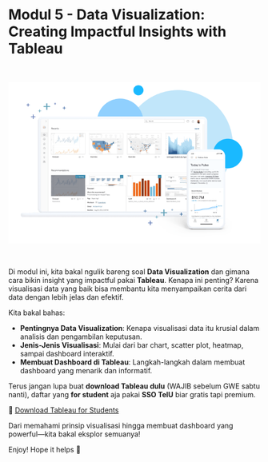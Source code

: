 # Modul 5 - Data Visualization: Creating Impactful Insights with Tableau

<br>

![alt text](asset/image.png)

<br>

Di modul ini, kita bakal ngulik bareng soal **Data Visualization** dan gimana cara bikin insight yang impactful pakai **Tableau**. Kenapa ini penting? Karena visualisasi data yang baik bisa membantu kita menyampaikan cerita dari data dengan lebih jelas dan efektif.

Kita bakal bahas:
- **Pentingnya Data Visualization**: Kenapa visualisasi data itu krusial dalam analisis dan pengambilan keputusan.
- **Jenis-Jenis Visualisasi**: Mulai dari bar chart, scatter plot, heatmap, sampai dashboard interaktif.
- **Membuat Dashboard di Tableau**: Langkah-langkah dalam membuat dashboard yang menarik dan informatif.

Terus jangan lupa buat **download Tableau dulu** (WAJIB sebelum GWE sabtu nanti), daftar yang **for student** aja pakai **SSO TelU** biar gratis tapi premium.

🔗 [Download Tableau for Students](https://www.tableau.com/academic/students)

Dari memahami prinsip visualisasi hingga membuat dashboard yang powerful—kita bakal eksplor semuanya! 

Enjoy! Hope it helps 🚀
